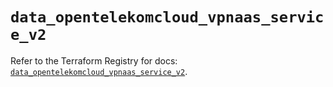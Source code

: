 # `data_opentelekomcloud_vpnaas_service_v2`

Refer to the Terraform Registry for docs: [`data_opentelekomcloud_vpnaas_service_v2`](https://registry.terraform.io/providers/opentelekomcloud/opentelekomcloud/1.36.48/docs/data-sources/vpnaas_service_v2).
